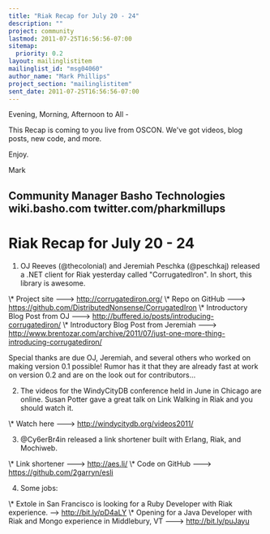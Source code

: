 ```yaml
---
title: "Riak Recap for July 20 - 24"
description: ""
project: community
lastmod: 2011-07-25T16:56:56-07:00
sitemap:
  priority: 0.2
layout: mailinglistitem
mailinglist_id: "msg04060"
author_name: "Mark Phillips"
project_section: "mailinglistitem"
sent_date: 2011-07-25T16:56:56-07:00
---
```



Evening, Morning, Afternoon to All -

This Recap is coming to you live from OSCON. We've got videos, blog
posts, new code, and more.

Enjoy.

Mark

Community Manager
Basho Technologies
wiki.basho.com
twitter.com/pharkmillups
------------------------

Riak Recap for July 20 - 24
====================

1) OJ Reeves (@thecolonial) and Jeremiah Peschka (@peschkaj) released
a .NET client for Riak yesterday called "CorrugatedIron". In short,
this library is awesome.

\\* Project site ---&gt; http://corrugatediron.org/
\\* Repo on GitHub ---&gt; https://github.com/DistributedNonsense/CorrugatedIron
\\* Introductory Blog Post from OJ ---&gt;
http://buffered.io/posts/introducing-corrugatediron/
\\* Introductory Blog Post from Jeremiah ---&gt;
http://www.brentozar.com/archive/2011/07/just-one-more-thing-introducing-corrugatediron/

Special thanks are due OJ, Jeremiah, and several others who worked on
making version 0.1 possible! Rumor has it that they are already fast
at work on version 0.2 and are on the look out for contributors...

2) The videos for the WindyCityDB conference held in June in Chicago
are online. Susan Potter gave a great talk on Link Walking in Riak and
you should watch it.

\\* Watch here ---&gt; http://windycitydb.org/videos2011/

3) @Cy6erBr4in released a link shortener built with Erlang, Riak, and
Mochiweb.

\\* Link shortener ---&gt; http://aes.li/
\\* Code on GitHub ---&gt; https://github.com/2garryn/esli

4) Some jobs:

\\* Extole in San Francisco is looking for a Ruby Developer with Riak
experience. --&gt; http://bit.ly/pD4aLY
\\* Opening for a Java Developer with Riak and Mongo experience in
Middlebury, VT ---&gt; http://bit.ly/puJayu

